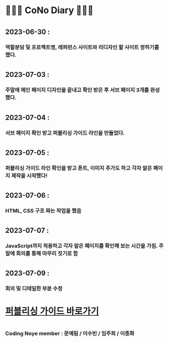 # 👩🏻‍💻 CoNo Diary 👨🏻‍💻

# <h2>2023-06-30 :<h3>역할분담 및 프로젝트명, 레퍼런스 사이트와 리디자인 할 사이트 정하기를 했다.</h3></h2>

# <h2>2023-07-03 :<h3>주말에 메인 페이지 디자인을 끝내고 확인 받은 후 서브 페이지 3개를 완성했다.</h3></h2>

# <h2>2023-07-04 :<h3>서브 페이지 확인 받고 퍼블리싱 가이드 라인을 만들었다.</h3></h2>

# <h2>2023-07-05 :<h3>퍼블리싱 가이드 라인 확인을 받고 폰트, 이미지 추가도 하고 각자 맡은 페이지 제작을 시작했다!</h3></h2>

# <h2>2023-07-06 :<h3>HTML, CSS 구조 짜는 작업을 했음</h3></h2>

# <h2>2023-07-07 :<h3>JavaScript까지 적용하고 각자 맡은 페이지를 확인해 보는 시간을 가짐. 주말에 회의를 통해 마무리 짓기로 함</h3></h2>

# <h2>2023-07-09 :<h3>회의 및 디테일한 부분 수정</h3></h2>

# <a href= "./cono-publishing-guide.pdf" target="_blank">퍼블리싱 가이드 바로가기</a>

# <h3>Coding Noye member : 문예림 / 이수빈 / 임주희 / 이종화</h3>
